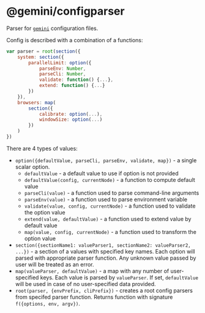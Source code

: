 # @gemini/configparser

Parser for [`gemini`](https://github.com/gemini-testing/gemini) configuration files.

Config is described with a combination of a functions:

```js
var parser = root(section({
    system: section({
        parallelLimit: option({
            parseEnv: Number,
            parseCli: Number,
            validate: function() {...},
            extend: function() {...}
        })
    }),
    browsers: map(
        section({
            calibrate: option(...),
            windowSize: option(...)
        })
    )
})
```

There are 4 types of values:

* `option({defaultValue, parseCli, parseEnv, validate, map})` - a single scalar option.
    - `defaultValue` - a default value to use if option is not provided
    - `defaultValue(config, currentNode)` - a function to compute default value
    - `parseCli(value)` - a function used to parse command-line arguments
    - `parseEnv(value)` - a function used to parse environment variable
    - `validate(value, config, currentNode)` - a function used to validate the option value
    - `extend(value, defaultValue)` - a function used to extend value by default value
    - `map(value, config, currentNode)` - a function used to transform the option value
* `section({sectionName1: valueParser1, sectionName2: valueParser2, ...})` - a section of a
  values with specified key names. Each option will parsed with appropriate parser function.
  Any unknown value passed by user will be treated as an error.
* `map(valueParser, defaultValue)` - a map with any number of user-specified keys. Each value is parsed by
  `valueParser`. If set, `defaultValue` will be used in case of no user-specified data provided.
* `root(parser, {envPrefix, cliPrefix})` - creates a root config parsers from specifed parser function. Returns function with signature `f({options, env, argv})`.
